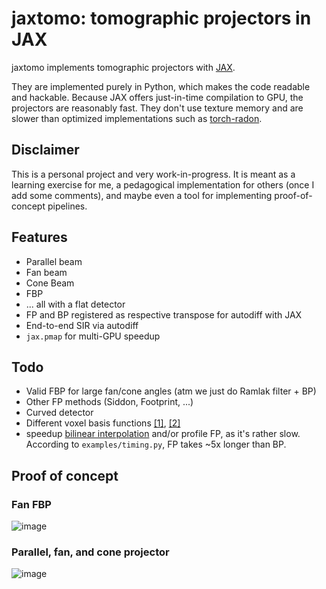 # jaxtomo: tomographic projectors in JAX

jaxtomo implements tomographic projectors with [JAX](https://github.com/google/jax). 

They are implemented purely in Python, which makes the code readable and hackable. Because JAX offers just-in-time compilation to GPU, the projectors are reasonably fast. They don't use texture memory and are slower than optimized implementations such as [torch-radon](https://github.com/matteo-ronchetti/torch-radon).

## Disclaimer

This is a personal project and very work-in-progress. It is meant as a learning exercise for me, a pedagogical implementation for others (once I add some comments), and maybe even a tool for implementing proof-of-concept pipelines.

## Features

* Parallel beam
* Fan beam
* Cone Beam
* FBP
* ... all with a flat detector
* FP and BP registered as respective transpose for autodiff with JAX
* End-to-end SIR via autodiff
* `jax.pmap` for multi-GPU speedup

## Todo

* Valid FBP for large fan/cone angles (atm we just do Ramlak filter + BP)
* Other FP methods (Siddon, Footprint, ...)
* Curved detector
* Different voxel basis functions [[1]](https://pubmed.ncbi.nlm.nih.gov/17278818/), [[2]](https://www.researchgate.net/publication/263921475_Projector_and_Backprojector_for_Iterative_CT_Reconstruction_with_Blobs_using_CUDA)
* speedup [bilinear interpolation](https://github.com/clemisch/jaxtomo/blob/d47796a41381975d4e195eee6360bc93561013e3/jaxtomo/util.py#L47) and/or profile FP, as it's rather slow.   
  According to `examples/timing.py`, FP takes ~5x longer than BP.

## Proof of concept

### Fan FBP
![image](https://user-images.githubusercontent.com/5190547/215475790-4551313a-76fc-409c-9b41-6417b61bf69b.png)

### Parallel, fan, and cone projector
![image](https://user-images.githubusercontent.com/5190547/220201015-89feac80-b14e-4899-9af2-2be3c35ce14f.png)

